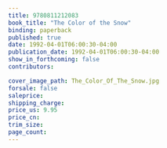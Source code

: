 ```yaml
---
title: 9780811212083
book_title: "The Color of the Snow"
binding: paperback
published: true
date: 1992-04-01T06:00:30-04:00
publication_date: 1992-04-01T06:00:30-04:00
show_in_forthcoming: false
contributors:

cover_image_path: The_Color_Of_The_Snow.jpg
forsale: false
saleprice:
shipping_charge:
price_us: 9.95
price_cn:
trim_size:
page_count:
---
```


